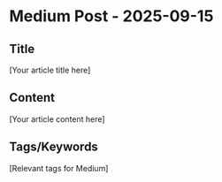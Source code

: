 # Medium Post - 2025-09-15

## Title
[Your article title here]

## Content
[Your article content here]

## Tags/Keywords
[Relevant tags for Medium]
